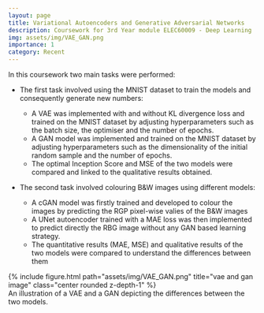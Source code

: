 ```yaml
---
layout: page
title: Variational Autoencoders and Generative Adversarial Networks
description: Coursework for 3rd Year module ELEC60009 - Deep Learning
img: assets/img/VAE_GAN.png
importance: 1
category: Recent
---
```


In this coursework two main tasks were performed:   
  - The first task involved using the MNIST dataset to train the models and consequently generate new numbers:
    - A VAE was implemented with and without KL divergence loss and trained on the MNIST dataset by adjusting
    hyperparameters such as the batch size, the optimiser and the number of epochs.
    - A GAN model was implemented and trained on the MNIST dataset by adjusting hyperparameters such
    as the dimensionality of the initial random sample and the number of epochs.
    - The optimal Inception Score and MSE  of the two models were compared and linked to the qualitative
    results obtained.

 - The second task involved colouring B&W images using different models:
   - A cGAN model was firstly trained and developed to colour the images by predicting the RGP pixel-wise
   valies of the B&W images
   - A UNet autoencoder trained with a MAE loss was then implemented to predict directly the RBG image
   without any GAN based learning strategy.
   - The quantitative results (MAE, MSE) and qualitative results of the two models were compared to
   understand the differences between them


<div class="row">
    <div class="col-sm mt-3 mt-md-0">
        {% include figure.html path="assets/img/VAE_GAN.png" title="vae and gan image" class="center rounded z-depth-1" %}
    </div>
</div>
<div class="caption">
    An illustration of a VAE and a GAN depicting the differences between the two models.
</div>
